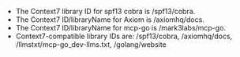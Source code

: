 - The Context7 library ID for spf13 cobra is /spf13/cobra.
- The Context7 ID/libraryName for Axiom is /axiomhq/docs.
- The Context7 ID/libraryName for mcp-go is /mark3labs/mcp-go.
- Context7-compatible library IDs are: /spf13/cobra, /axiomhq/docs,
  /llmstxt/mcp-go_dev-llms.txt, /golang/website
